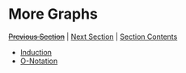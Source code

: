 # More Graphs <!-- omit in toc -->

[~~Previous Section~~][prev] | [Next Section][next] | [Section Contents][index]

[prev]: ./
[next]: ../02onotation/index
[index]: ../index

- [Induction](./01induction.md)
- [O-Notation](./02onotation.md)
